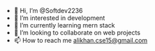 - 👋 Hi, I’m @Softdev2236
- 👀 I’m interested in development 
- 🌱 I’m currently learning mern stack
- 💞️ I’m looking to collaborate on web projects
- 📫 How to reach me alikhan.cse15@gmail.com

<!---
Softdev2236/Softdev2236 is a ✨ special ✨ repository because its `README.md` (this file) appears on your GitHub profile.
You can click the Preview link to take a look at your changes.
--->
